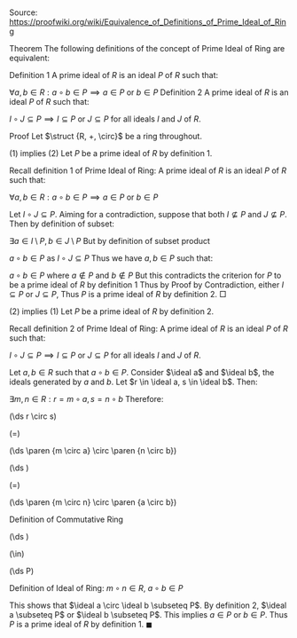 # 

Source: https://proofwiki.org/wiki/Equivalence_of_Definitions_of_Prime_Ideal_of_Ring



Theorem
The following definitions of the concept of Prime Ideal of Ring are equivalent:

Definition 1
A prime ideal of $R$ is an ideal $P$ of $R$ such that:

$\forall a, b \in R : a \circ b \in P \implies a \in P$ or $b \in P$
Definition 2
A prime ideal of $R$ is an ideal $P$ of $R$ such that:

$I \circ J \subseteq P \implies I \subseteq P \text { or } J \subseteq P$
for all ideals $I$ and $J$ of $R$.


Proof
Let $\struct {R, +, \circ}$ be a ring throughout.

$(1)$ implies $(2)$
Let $P$ be a prime ideal of $R$ by definition 1.

Recall definition $1$ of Prime Ideal of Ring:
A prime ideal of $R$ is an ideal $P$ of $R$ such that:

$\forall a, b \in R : a \circ b \in P \implies a \in P$ or $b \in P$

Let $I \circ J \subseteq P$.
Aiming for a contradiction, suppose that both $I \nsubseteq P$ and $J \nsubseteq P$.
Then by definition of subset:

$\exists a \in I \setminus P, b \in J \setminus P$
But by definition of subset product

$a \circ b \in P$ as $I \circ J \subseteq P$
Thus we have $a, b \in P$ such that:

$a \circ b \in P$ where $a \notin P$ and $b \notin P$
But this contradicts the criterion for $P$ to be a prime ideal of $R$ by definition 1
Thus by Proof by Contradiction, either $I \subseteq P$ or $J \subseteq P$,
Thus $P$ is a prime ideal of $R$ by definition 2.
$\Box$


$(2)$ implies $(1)$
Let $P$ be a prime ideal of $R$ by definition 2.

Recall definition $2$ of Prime Ideal of Ring:
A prime ideal of $R$ is an ideal $P$ of $R$ such that:

$I \circ J \subseteq P \implies I \subseteq P \text { or } J \subseteq P$
for all ideals $I$ and $J$ of $R$.

Let $a, b \in R$ such that $a \circ b \in P$.
Consider $\ideal a$ and $\ideal b$, the ideals generated by $a$ and $b$.
Let $r \in \ideal a, s \in \ideal b$. 
Then:

$\exists m, n \in R: r = m \circ a, s = n \circ b$
Therefore:














\(\ds r \circ s\)

\(=\)







\(\ds \paren {m \circ a} \circ \paren {n \circ b}\)




















\(\ds \)

\(=\)







\(\ds \paren {m \circ n} \circ \paren {a \circ b}\)





Definition of Commutative Ring














\(\ds \)

\(\in\)







\(\ds P\)





Definition of Ideal of Ring: $m \circ n \in R$, $a \circ b \in P$



This shows that $\ideal a \circ \ideal b \subseteq P$.
By definition 2, $\ideal a \subseteq P$ or $\ideal b \subseteq P$.
This implies $a \in P$ or $b \in P$.
Thus $P$ is a prime ideal of $R$ by definition 1.
$\blacksquare$





